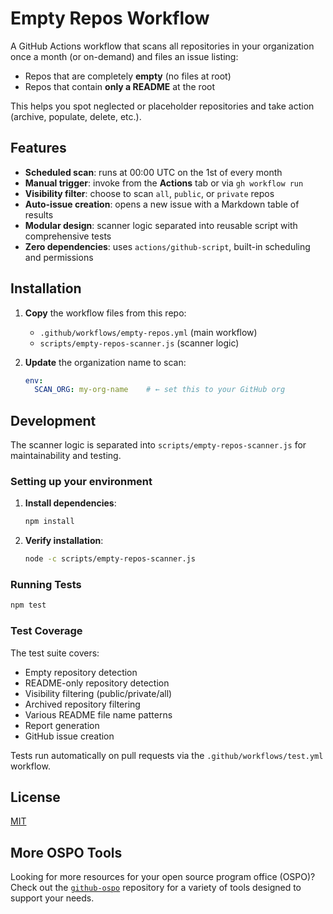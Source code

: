 # Empty Repos Workflow

A GitHub Actions workflow that scans all repositories in your organization once a month (or on-demand) and files an issue listing:

- Repos that are completely **empty** (no files at root)  
- Repos that contain **only a README** at the root  

This helps you spot neglected or placeholder repositories and take action (archive, populate, delete, etc.).

## Features

- **Scheduled scan**: runs at 00:00 UTC on the 1st of every month  
- **Manual trigger**: invoke from the **Actions** tab or via `gh workflow run`  
- **Visibility filter**: choose to scan `all`, `public`, or `private` repos  
- **Auto-issue creation**: opens a new issue with a Markdown table of results  
- **Modular design**: scanner logic separated into reusable script with comprehensive tests
- **Zero dependencies**: uses `actions/github-script`, built-in scheduling and permissions  

## Installation

1. **Copy** the workflow files from this repo:
   - `.github/workflows/empty-repos.yml` (main workflow)
   - `scripts/empty-repos-scanner.js` (scanner logic)

2. **Update** the organization name to scan:
   ```yaml
   env:
     SCAN_ORG: my-org-name    # ← set this to your GitHub org
   ```

## Development

The scanner logic is separated into `scripts/empty-repos-scanner.js` for maintainability and testing.

### Setting up your environment

1. **Install dependencies**:
   ```bash
   npm install
   ```

2. **Verify installation**:
   ```bash
   node -c scripts/empty-repos-scanner.js
   ```

### Running Tests

```bash
npm test
```

### Test Coverage

The test suite covers:
- Empty repository detection
- README-only repository detection
- Visibility filtering (public/private/all)
- Archived repository filtering
- Various README file name patterns
- Report generation
- GitHub issue creation

Tests run automatically on pull requests via the `.github/workflows/test.yml` workflow.

## License

[MIT](LICENSE)

## More OSPO Tools

Looking for more resources for your open source program office (OSPO)? Check out the [`github-ospo`](https://github.com/github/github-ospo) repository for a variety of tools designed to support your needs.
